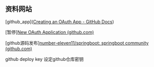 ## 资料网站

[github_app]([Creating an OAuth App - GitHub Docs](https://docs.github.com/en/developers/apps/building-oauth-apps/creating-an-oauth-app))

[暂停][New OAuth Application (github.com)](https://github.com/settings/applications/new)

[github源码发布][number-eleven11/springboot: springboot community (github.com)](https://github.com/number-eleven11/springboot/)

github deploy key   设定github仓库密钥
